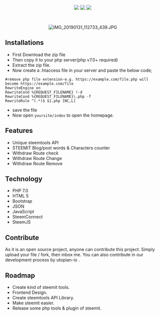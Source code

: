 <div align="center">
  
![](https://img.shields.io/github/release/nawab69/steemtools.svg?style=flat-square)
![](https://img.shields.io/github/license/nawab69/steemtools.svg?style=popout-square)
![](https://img.shields.io/github/last-commit/nawab69/steemtools.svg?style=flat-square)

<br>

![IMG_20190131_112733_439.JPG](https://cdn.steemitimages.com/DQma2i6rFu8fxe3HACssYAGn4gWxN6oiBwo5sxU64SoDkdQ/IMG_20190131_112733_439.JPG)

</div>

## Installations 

- First Download the zip file
- Then copy it to your php server(php v7.0+ required)
- Extract the zip file.
- Now create a .htaccess file in your server and paste the below code;

```
#remove php file extension-e.g. https://example.com/file.php will become https://example.com/file
RewriteEngine on 
RewriteCond %{REQUEST_FILENAME} !-d
RewriteCond %{REQUEST_FILENAME}\.php -f
RewriteRule ^(.*)$ $1.php [NC,L]
```
- save the file
- Now open ``yoursite/index`` to open the homepage.

## Features
- Unique steemtools API
- STEEMIT Blog/post words & Characters counter
- Withdraw Route check
- Withdraw Route Change
- Withdraw Route Remove

## Technology
- PHP 7.0 
- HTML 5
- Bootstrap
- JSON
- JavaScript
- SteemConnect
- SteemJS

## Contribute

As it is an open source project,  anyone can contribute this project. 
Simply upload your file / fork,  then inbox me. You can also contribute in our development process by utopian-io . 

## Roadmap

- Create kind of steemit tools.
- Frontend Design.
- Create steemtools API Library.
- Make steemit easier.
- Release some php tools & plugin of steemit.
